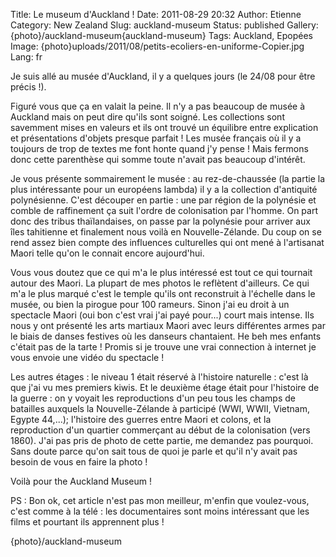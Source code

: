 Title: Le museum d'Auckland !
Date: 2011-08-29 20:32
Author: Etienne
Category: New Zealand
Slug: auckland-museum
Status: published
Gallery: {photo}/auckland-museum{auckland-museum}
Tags: Auckland, Epopées
Image: {photo}uploads/2011/08/petits-ecoliers-en-uniforme-Copier.jpg
Lang: fr

Je suis allé au musée d'Auckland, il y a quelques jours (le 24/08 pour
être précis !).

Figuré vous que ça en valait la peine. Il n'y a pas beaucoup de musée à
Auckland mais on peut dire qu'ils sont soigné. Les collections sont
savemment mises en valeurs et ils ont trouvé un équilibre entre
explication et présentations d'objets presque parfait ! Les musée
français où il y a toujours de trop de textes me font honte quand j'y
pense ! Mais fermons donc cette parenthèse qui somme toute n'avait pas
beaucoup d'intérêt.

Je vous présente sommairement le musée : au rez-de-chaussée (la partie
la plus intéressante pour un européens lambda) il y a la collection
d'antiquité polynésienne. C'est découper en partie : une par région de
la polynésie et comble de raffinement ça suit l'ordre de colonisation
par l'homme. On part donc des tribus thaïlandaises, on passe par la
polynésie pour arriver aux îles tahitienne et finalement nous voilà en
Nouvelle-Zélande. Du coup on se rend assez bien compte des influences
culturelles qui ont mené à l'artisanat Maori telle qu'on le connait
encore aujourd'hui.

Vous vous doutez que ce qui m'a le plus intéressé est tout ce qui
tournait autour des Maori. La plupart de mes photos le reflètent
d'ailleurs. Ce qui m'a le plus marqué c'est le temple qu'ils ont
reconstruit à l'échelle dans le musée, ou bien la pirogue pour 100
rameurs. Sinon j'ai eu droit à un spectacle Maori (oui bon c'est vrai
j'ai payé pour...) court mais intense. Ils nous y ont présenté les arts
martiaux Maori avec leurs différentes armes par le biais de danses
festives où les danseurs chantaient. He beh mes enfants c'était pas de
la tarte ! Promis si je trouve une vrai connection à internet je vous
envoie une vidéo du spectacle !

Les autres étages : le niveau 1 était réservé à l'histoire naturelle :
c'est là que j'ai vu mes premiers kiwis. Et le deuxième étage était pour
l'histoire de la guerre : on y voyait les reproductions d'un peu tous
les champs de batailles auxquels la Nouvelle-Zélande à participé (WWI,
WWII, Vietnam, Egypte 44,...); l'histoire des guerres entre Maori et
colons, et la reproduction d'un quartier commerçant au début de la
colonisation (vers 1860). J'ai pas pris de photo de cette partie, me
demandez pas pourquoi. Sans doute parce qu'on sait tous de quoi je parle
et qu'il n'y avait pas besoin de vous en faire la photo !

Voilà pour the Auckland Museum !

PS : Bon ok, cet article n'est pas mon meilleur, m'enfin que
voulez-vous, c'est comme à la télé : les documentaires sont moins
intéressant que les films et pourtant ils apprennent plus !

{photo}/auckland-museum
